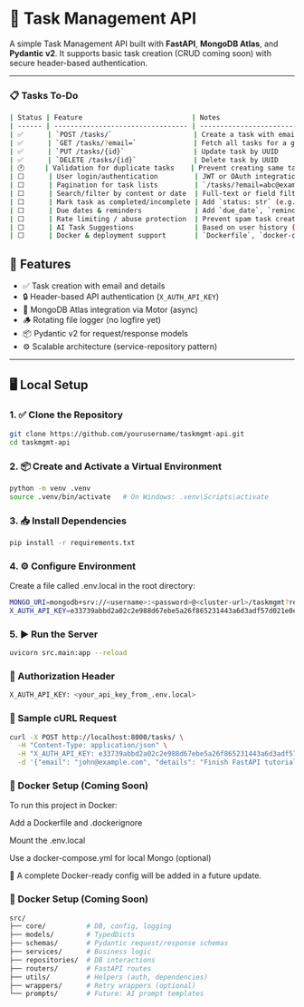 # 📝 Task Management API

A simple Task Management API built with **FastAPI**, **MongoDB Atlas**, and **Pydantic v2**. It supports basic task creation (CRUD coming soon) with secure header-based authentication.

---


### 📋 Tasks To-Do

```bash
| Status | Feature                           | Notes                                              |
| ------ | --------------------------------- | -------------------------------------------------- |
| ✅      | `POST /tasks/`                    | Create a task with email and details               |
| ✅      | `GET /tasks/?email=`              | Fetch all tasks for a given email                  |
| ✅      | `PUT /tasks/{id}`                 | Update task by UUID                                |
| ✅      | `DELETE /tasks/{id}`              | Delete task by UUID                                |
| 🕐     | Validation for duplicate tasks    | Prevent creating same task twice (optional)        |
| ⬜      | User login/authentication         | JWT or OAuth integration                           |
| ⬜      | Pagination for task lists         | `/tasks/?email=abc@example.com&page=1&size=10`     |
| ⬜      | Search/filter by content or date  | Full-text or field filtering                       |
| ⬜      | Mark task as completed/incomplete | Add `status: str` (e.g., pending, done)            |
| ⬜      | Due dates & reminders             | Add `due_date`, `reminder_sent`                    |
| ⬜      | Rate limiting / abuse protection  | Prevent spam task creation                         |
| ⬜      | AI Task Suggestions               | Based on user history (future `prompts/`)          |
| ⬜      | Docker & deployment support       | `Dockerfile`, `docker-compose.yml`, `.env support` |
```

## 🚀 Features

* ✅ Task creation with email and details
* 🔒 Header-based API authentication (`X_AUTH_API_KEY`)
* 🔧 MongoDB Atlas integration via Motor (async)
* 🪵 Rotating file logger (no logfire yet)
* 📦 Pydantic v2 for request/response models
* ⚙️ Scalable architecture (service-repository pattern)

---

## 🖥️ Local Setup

### 1. ✅ Clone the Repository

```bash
git clone https://github.com/yourusername/taskmgmt-api.git
cd taskmgmt-api
```

### 2. 📦 Create and Activate a Virtual Environment

```bash
python -m venv .venv
source .venv/bin/activate   # On Windows: .venv\Scripts\activate
```

### 3. 📥 Install Dependencies

```bash
pip install -r requirements.txt
```

### 4. ⚙️ Configure Environment
Create a file called .env.local in the root directory:
```bash
MONGO_URI=mongodb+srv://<username>:<password>@<cluster-url>/taskmgmt?retryWrites=true&w=majority
X_AUTH_API_KEY=e33739abbd2a02c2e988d67ebe5a26f865231443a6d3adf57d021e0eeda6ef04299139a24e33c0560640471935392b85d2f4799a0ac87de188d0c06499e82382
```

### 5. ▶️ Run the Server

```bash
uvicorn src.main:app --reload
```

### 🔐 Authorization Header

```bash
X_AUTH_API_KEY: <your_api_key_from_.env.local>
```

### 🧪 Sample cURL Request

```bash
curl -X POST http://localhost:8000/tasks/ \
  -H "Content-Type: application/json" \
  -H "X_AUTH_API_KEY: e33739abbd2a02c2e988d67ebe5a26f865231443a6d3adf57d021e0eeda6ef04299139a24e33c0560640471935392b85d2f4799a0ac87de188d0c06499e82382" \
  -d '{"email": "john@example.com", "details": "Finish FastAPI tutorial"}'
```

### 🐳 Docker Setup (Coming Soon)

To run this project in Docker:

Add a Dockerfile and .dockerignore

Mount the .env.local

Use a docker-compose.yml for local Mongo (optional)

📌 A complete Docker-ready config will be added in a future update.

### 🐳 Docker Setup (Coming Soon)

```bash
src/
├── core/          # DB, config, logging
├── models/        # TypedDicts
├── schemas/       # Pydantic request/response schemas
├── services/      # Business logic
├── repositories/  # DB interactions
├── routers/       # FastAPI routes
├── utils/         # Helpers (auth, dependencies)
├── wrappers/      # Retry wrappers (optional)
└── prompts/       # Future: AI prompt templates
```


